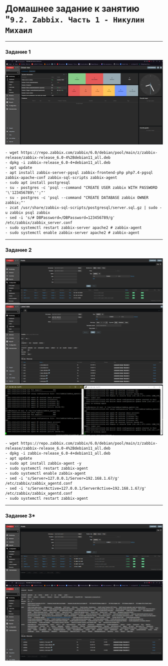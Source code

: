 # Домашнее задание к занятию "`9.2. Zabbix. Часть 1 - Никулин Михаил`

---

### Задание 1

![admin_zabbix.png](img%2Fadmin_zabbix.png)

```
- wget https://repo.zabbix.com/zabbix/6.0/debian/pool/main/z/zabbix-release/zabbix-release_6.0-4%2Bdebian11_all.deb
- dpkg -i zabbix-release_6.0-4+debian11_all.deb
- apt update
- apt install zabbix-server-pgsql zabbix-frontend-php php7.4-pgsql zabbix-apache-conf zabbix-sql-scripts zabbix-agent
- sudo apt install postgresql
- su - postgres -c 'psql --command "CREATE USER zabbix WITH PASSWORD '\'123456789\'';"'
- su - postgres -c 'psql --command "CREATE DATABASE zabbix OWNER zabbix;"'
- zcat /usr/share/zabbix-sql-scripts/postgresql/server.sql.gz | sudo -u zabbix psql zabbix
- sed -i 's/# DBPassword=/DBPassword=123456789/g' /etc/zabbix/zabbix_server.conf
- sudo systemctl restart zabbix-server apache2 # zabbix-agent
- sudo systemctl enable zabbix-server apache2 # zabbix-agent
```

---

### Задание 2

![zabbix_hosts.png](img%2Fzabbix_hosts.png)
![hosts_latest_data.png](img%2Fhosts_latest_data.png)
![host_logs.png](img%2Fhost_logs.png)

```
- wget https://repo.zabbix.com/zabbix/6.0/debian/pool/main/z/zabbix-release/zabbix-release_6.0-4%2Bdebian11_all.deb
- dpkg -i zabbix-release_6.0-4+debian11_all.deb
- apt update
- sudo apt install zabbix-agent -y
- sudo systemctl restart zabbix-agent
- sudo systemctl enable zabbix-agent
- sed -i 's/Server=127.0.0.1/Server=192.168.1.67/g' /etc/zabbix/zabbix_agentd.conf
- sed -i 's/ServerActive=127.0.0.1/ServerActive=192.168.1.67/g' /etc/zabbix/zabbix_agentd.conf
- sudo systemctl restart zabbix-agent
```

---

### Задание 3*

![windows_host.png](img%2Fwindows_host.png)
![disk_C_free_space.png](img%2Fdisk_C_free_space.png)

